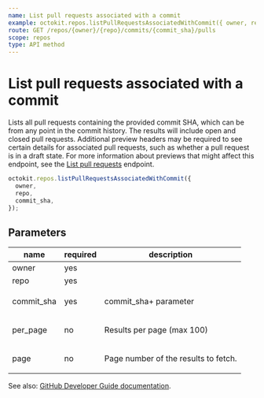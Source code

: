 ```yaml
---
name: List pull requests associated with a commit
example: octokit.repos.listPullRequestsAssociatedWithCommit({ owner, repo, commit_sha })
route: GET /repos/{owner}/{repo}/commits/{commit_sha}/pulls
scope: repos
type: API method
---
```


# List pull requests associated with a commit

Lists all pull requests containing the provided commit SHA, which can be from any point in the commit history. The results will include open and closed pull requests. Additional preview headers may be required to see certain details for associated pull requests, such as whether a pull request is in a draft state. For more information about previews that might affect this endpoint, see the [List pull requests](https://docs.github.com/rest/reference/pulls#list-pull-requests) endpoint.

```js
octokit.repos.listPullRequestsAssociatedWithCommit({
  owner,
  repo,
  commit_sha,
});
```

## Parameters

<table>
  <thead>
    <tr>
      <th>name</th>
      <th>required</th>
      <th>description</th>
    </tr>
  </thead>
  <tbody>
    <tr><td>owner</td><td>yes</td><td>

</td></tr>
<tr><td>repo</td><td>yes</td><td>

</td></tr>
<tr><td>commit_sha</td><td>yes</td><td>

commit_sha+ parameter

</td></tr>
<tr><td>per_page</td><td>no</td><td>

Results per page (max 100)

</td></tr>
<tr><td>page</td><td>no</td><td>

Page number of the results to fetch.

</td></tr>
  </tbody>
</table>

See also: [GitHub Developer Guide documentation](https://docs.github.com/rest/reference/repos#list-pull-requests-associated-with-a-commit).
